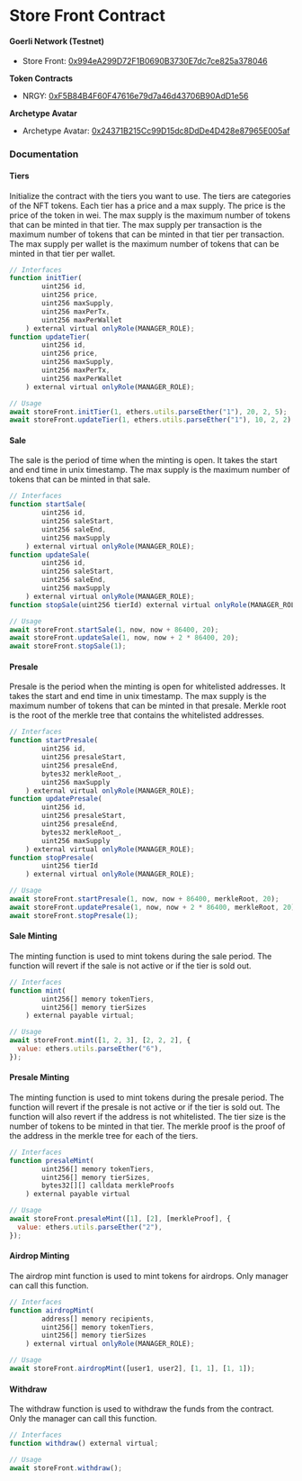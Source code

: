 # Store Front Contract

#### Goerli Network (Testnet)

- Store Front: [0x994eA299D72F1B0690B3730E7dc7ce825a378046](https://goerli.etherscan.io/address/0x994eA299D72F1B0690B3730E7dc7ce825a378046)

**Token Contracts**

- NRGY: [0xF5B84B4F60F47616e79d7a46d43706B90AdD1e56](https://mumbai.polygonscan.com/address/0xF5B84B4F60F47616e79d7a46d43706B90AdD1e56)

**Archetype Avatar**

- Archetype Avatar: [0x24371B215Cc99D15dc8DdDe4D428e87965E005af](https://mumbai.polygonscan.com/address/0x24371B215Cc99D15dc8DdDe4D428e87965E005af)

### Documentation

#### Tiers

Initialize the contract with the tiers you want to use. The tiers are categories of the NFT tokens. Each tier has a price and a max supply. The price is the price of the token in wei. The max supply is the maximum number of tokens that can be minted in that tier. The max supply per transaction is the maximum number of tokens that can be minted in that tier per transaction. The max supply per wallet is the maximum number of tokens that can be minted in that tier per wallet.

```js
// Interfaces
function initTier(
        uint256 id,
        uint256 price,
        uint256 maxSupply,
        uint256 maxPerTx,
        uint256 maxPerWallet
    ) external virtual onlyRole(MANAGER_ROLE);
function updateTier(
        uint256 id,
        uint256 price,
        uint256 maxSupply,
        uint256 maxPerTx,
        uint256 maxPerWallet
    ) external virtual onlyRole(MANAGER_ROLE);
```

```js
// Usage
await storeFront.initTier(1, ethers.utils.parseEther("1"), 20, 2, 5);
await storeFront.updateTier(1, ethers.utils.parseEther("1"), 10, 2, 2);
```

#### Sale

The sale is the period of time when the minting is open. It takes the start and end time in unix timestamp. The max supply is the maximum number of tokens that can be minted in that sale.

```js
// Interfaces
function startSale(
        uint256 id,
        uint256 saleStart,
        uint256 saleEnd,
        uint256 maxSupply
    ) external virtual onlyRole(MANAGER_ROLE);
function updateSale(
        uint256 id,
        uint256 saleStart,
        uint256 saleEnd,
        uint256 maxSupply
    ) external virtual onlyRole(MANAGER_ROLE);
function stopSale(uint256 tierId) external virtual onlyRole(MANAGER_ROLE);
```

```js
// Usage
await storeFront.startSale(1, now, now + 86400, 20);
await storeFront.updateSale(1, now, now + 2 * 86400, 20);
await storeFront.stopSale(1);
```

#### Presale

Presale is the period when the minting is open for whitelisted addresses. It takes the start and end time in unix timestamp. The max supply is the maximum number of tokens that can be minted in that presale. Merkle root is the root of the merkle tree that contains the whitelisted addresses.

```js
// Interfaces
function startPresale(
        uint256 id,
        uint256 presaleStart,
        uint256 presaleEnd,
        bytes32 merkleRoot_,
        uint256 maxSupply
    ) external virtual onlyRole(MANAGER_ROLE);
function updatePresale(
        uint256 id,
        uint256 presaleStart,
        uint256 presaleEnd,
        bytes32 merkleRoot_,
        uint256 maxSupply
    ) external virtual onlyRole(MANAGER_ROLE);
function stopPresale(
        uint256 tierId
    ) external virtual onlyRole(MANAGER_ROLE);
```

```js
// Usage
await storeFront.startPresale(1, now, now + 86400, merkleRoot, 20);
await storeFront.updatePresale(1, now, now + 2 * 86400, merkleRoot, 20);
await storeFront.stopPresale(1);
```

#### Sale Minting

The minting function is used to mint tokens during the sale period. The function will revert if the sale is not active or if the tier is sold out.

```js
// Interfaces
function mint(
        uint256[] memory tokenTiers,
        uint256[] memory tierSizes
    ) external payable virtual;
```

```js
// Usage
await storeFront.mint([1, 2, 3], [2, 2, 2], {
  value: ethers.utils.parseEther("6"),
});
```

#### Presale Minting

The minting function is used to mint tokens during the presale period. The function will revert if the presale is not active or if the tier is sold out. The function will also revert if the address is not whitelisted. The tier size is the number of tokens to be minted in that tier. The merkle proof is the proof of the address in the merkle tree for each of the tiers.

```js
// Interfaces
function presaleMint(
        uint256[] memory tokenTiers,
        uint256[] memory tierSizes,
        bytes32[][] calldata merkleProofs
    ) external payable virtual
```

```js
// Usage
await storeFront.presaleMint([1], [2], [merkleProof], {
  value: ethers.utils.parseEther("2"),
});
```

#### Airdrop Minting

The airdrop mint function is used to mint tokens for airdrops. Only manager can call this function.

```js
// Interfaces
function airdropMint(
        address[] memory recipients,
        uint256[] memory tokenTiers,
        uint256[] memory tierSizes
    ) external virtual onlyRole(MANAGER_ROLE);
```

```js
// Usage
await storeFront.airdropMint([user1, user2], [1, 1], [1, 1]);
```

#### Withdraw

The withdraw function is used to withdraw the funds from the contract. Only the manager can call this function.

```js
// Interfaces
function withdraw() external virtual;
```

```js
// Usage
await storeFront.withdraw();
```
